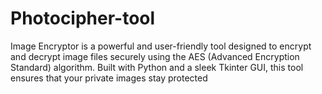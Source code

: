 # Photocipher-tool
Image Encryptor is a powerful and user-friendly tool designed to encrypt and decrypt image files securely using the AES (Advanced Encryption Standard) algorithm. Built with Python and a sleek Tkinter GUI, this tool ensures that your private images stay protected
